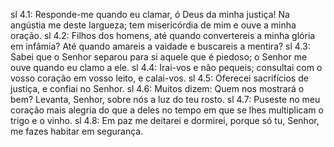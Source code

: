 sl 4.1: Responde-me quando eu clamar, ó Deus da minha justiça! Na angústia me deste largueza; tem misericórdia de mim e ouve a minha oração.
sl 4.2: Filhos dos homens, até quando convertereis a minha glória em infâmia? Até quando amareis a vaidade e buscareis a mentira?
sl 4.3: Sabei que o Senhor separou para si aquele que é piedoso; o Senhor me ouve quando eu clamo a ele.
sl 4.4: Irai-vos e não pequeis; consultai com o vosso coração em vosso leito, e calai-vos.
sl 4.5: Oferecei sacrifícios de justiça, e confiai no Senhor.
sl 4.6: Muitos dizem: Quem nos mostrará o bem? Levanta, Senhor, sobre nós a luz do teu rosto.
sl 4.7: Puseste no meu coração mais alegria do que a deles no tempo em que se lhes multiplicam o trigo e o vinho.
sl 4.8: Em paz me deitarei e dormirei, porque só tu, Senhor, me fazes habitar em segurança.
